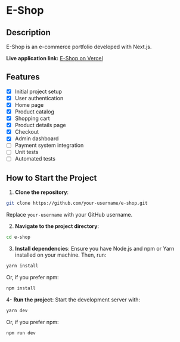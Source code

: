 # E-Shop

## Description

E-Shop is an e-commerce portfolio developed with Next.js.

**Live application link:** [E-Shop on Vercel](https://e-shop-plum.vercel.app)

## Features

- [x] Initial project setup
- [x] User authentication
- [x] Home page
- [x] Product catalog
- [x] Shopping cart
- [x] Product details page
- [x] Checkout
- [x] Admin dashboard
- [ ] Payment system integration
- [ ] Unit tests
- [ ] Automated tests

## How to Start the Project

1. **Clone the repository**:

```bash
git clone https://github.com/your-username/e-shop.git
```

Replace `your-username` with your GitHub username.

2. **Navigate to the project directory**:

```bash
cd e-shop
```

3. **Install dependencies**:
   Ensure you have Node.js and npm or Yarn installed on your machine. Then, run:

```bash
yarn install
```

Or, if you prefer npm:

```bash
npm install
```

4- **Run the project**:
Start the development server with:

```bash
yarn dev
```

Or, if you prefer npm:

```bash
npm run dev
```
